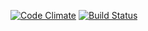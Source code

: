[![Code Climate](https://codeclimate.com/github/ZhmAA/it2_chat/badges/gpa.svg)](https://codeclimate.com/github/ZhmAA/it2_chat)
[![Build Status](https://travis-ci.org/ZhmAA/it2_chat.svg?branch=master)](https://travis-ci.org/ZhmAA/it2_chat)